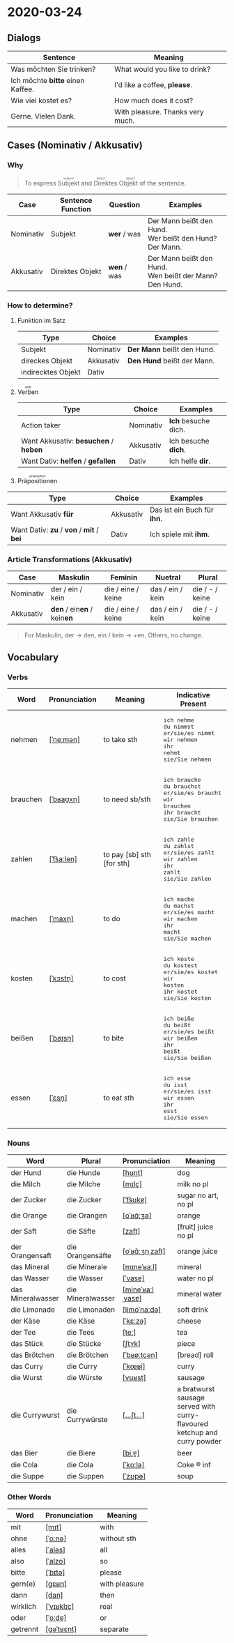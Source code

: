 # 2020-03-24

## Dialogs

| Sentence                           | Meaning                          |
| ---------------------------------- | -------------------------------- |
| Was möchten Sie trinken?           | What would you like to drink?    |
| Ich möchte **bitte** einen Kaffee. | I'd like a coffee, **please**.   |
| Wie viel kostet es?                | How much does it cost?           |
| Gerne. Vielen Dank.                | With pleasure. Thanks very much. |

## Cases (Nominativ / Akkusativ)

### Why

>  To express <ruby>Subjekt<rt>subject</rt></ruby> and <ruby>Direktes Objekt<rt>direct object</rt></ruby> of the sentence.

| Case      | Sentence Function | Question      | Examples                                                    |
| --------- | ----------------- | ------------- | ----------------------------------------------------------- |
| Nominativ | Subjekt           | **wer** / was | Der Mann beißt den Hund.<br />Wer beißt den Hund? Der Mann. |
| Akkusativ | Direktes Objekt   | **wen** / was | Der Mann beißt den Hund.<br />Wen beißt der Mann? Den Hund. |

### How to determine?

1. Funktion im Satz
   
   | Type               | Choice    | Examples                     |
   | ------------------ | --------- | ---------------------------- |
   | Subjekt            | Nominativ | **Der Mann** beißt den Hund. |
   | direckes Objekt    | Akkusativ | **Den Hund** beißt der Mann. |
   | indirecktes Objekt | Dativ     |                              |

2. <ruby>Verben<rt>verb</rt></ruby>
   
   | Type                                     | Choice    | Examples              |
   | ---------------------------------------- | --------- | --------------------- |
   | Action taker                             | Nominativ | **Ich** besuche dich. |
   | Want Akkusativ: **besuchen** / **heben** | Akkusativ | Ich besuche **dich**. |
   | Want Dativ: **helfen** / **gefallen**    | Dativ     | Ich helfe **dir**.    |

3. <ruby>Präpositionen<rt>preposition</rt></ruby>

| Type                                             | Choice    | Examples                      |
| ------------------------------------------------ | --------- | ----------------------------- |
| Want Akkusativ **für**                           | Akkusativ | Das ist ein Buch für **ihn**. |
| Want Dativ: **zu** / **von** / **mit** / **bei** | Dativ     | Ich spiele mit **ihm**.       |

### Article Transformations (Akkusativ)

| Case      | Maskulin                         | Feminin            | Nuetral          | Plural          |
| --------- | -------------------------------- | ------------------ | ---------------- | --------------- |
| Nominativ | der / ein / kein                 | die / eine / keine | das / ein / kein | die / - / keine |
| Akkusativ | **den** / ein**en** / kein**en** | die / eine / keine | das / ein / kein | die / - / keine |

> For Maskulin, der -> den, ein / kein -> +en. Others, no change.

## Vocabulary

### Verbs

| Word     | Pronunciation                                                             | Meaning                   | Indicative Present                                                                                                                       |
| -------- | ------------------------------------------------------------------------- | ------------------------- | ---------------------------------------------------------------------------------------------------------------------------------------- |
| nehmen   | [[ˈneːmən]](https://cdn.duden.de/_media_/audio/ID4111424_172752765.mp3)   | to take sth               | <pre>ich       nehme<br>du        nimmst<br>er/sie/es nimmt<br>wir       nehmen<br>ihr       nehmt<br>sie/Sie   nehmen</pre>             |
| brauchen | [[ˈbʁaʊ̯xn̩]](https://cdn.duden.de/_media_/audio/ID4114640_327565052.mp3) | to need sb/sth            | <pre>ich       brauche<br>du        brauchst<br>er/sie/es braucht<br>wir       brauchen<br>ihr       braucht<br>sie/Sie   brauchen</pre> |
| zahlen   | [[ˈt͡saːlən]](https://cdn.duden.de/_media_/audio/ID4114298_214101790.mp3) | to pay [sb] sth [for sth] | <pre>ich       zahle<br>du        zahlst<br>er/sie/es zahlt<br>wir       zahlen<br>ihr       zahlt<br>sie/Sie   zahlen</pre>             |
| machen   | [[ˈmaxn̩]](https://cdn.duden.de/_media_/audio/ID4112046_368528070.mp3)    | to do                     | <pre>ich       mache<br>du        machst<br>er/sie/es macht<br>wir       machen<br>ihr       macht<br>sie/Sie   machen</pre>             |
| kosten   | [[ˈkɔstn̩]](https://cdn.duden.de/_media_/audio/ID4294124_200937982.mp3)   | to cost                   | <pre>ich       koste<br>du        kostest<br>er/sie/es kostet<br>wir       kosten<br>ihr       kostet<br>sie/Sie   kosten</pre>          |
| beißen   | [[ˈbaɪ̯sn̩]](https://cdn.duden.de/_media_/audio/ID4107560_10906347.mp3)   | to bite                   | <pre>ich       beiße<br>du        beißt<br>er/sie/es beißt<br>wir       beißen<br>ihr       beißt<br>sie/Sie   beißen</pre>              |
| essen    | [[ˈɛsn̩]](https://cdn.duden.de/_media_/audio/ID4110882_3283053.mp3)       | to eat sth                | <pre>ich       esse<br>du        isst<br>er/sie/es isst<br>wir       essen<br>ihr       esst<br>sie/Sie   essen</pre>                    |

### Nouns

| Word              | Plural            | Pronunciation                                                                   | Meaning                                                                  |
| ----------------- | ----------------- | ------------------------------------------------------------------------------- | ------------------------------------------------------------------------ |
| der Hund          | die Hunde         | [[hʊnt]](https://cdn.duden.de/_media_/audio/ID4108786_160322493.mp3)            | dog                                                                      |
| die Milch         | die Milche        | [[mɪlç]](https://cdn.duden.de/_media_/audio/ID4116212_230643214.mp3)            | milk no pl                                                               |
| der Zucker        | die Zucker        | [[ˈt͡sʊkɐ]](https://cdn.duden.de/_media_/audio/ID4114188_50780246.mp3)          | sugar no art, no pl                                                      |
| die Orange        | die Orangen       | [[oˈʁɑ̃ːʒə]](https://cdn.duden.de/_media_/audio/ID4109774_73978322.mp3)         | orange                                                                   |
| der Saft          | die Säfte         | [[zaft]](https://cdn.duden.de/_media_/audio/ID4108328_10515915.mp3)             | [fruit] juice no pl                                                      |
| der Orangensaft   | die Orangensäfte  | [[oˈʁɑ̃ːʒn̩ˌzaft]](https://cdn.duden.de/_media_/audio/ID4520890_203003221.mp3)  | orange juice                                                             |
| das Mineral       | die Minerale      | [[mɪneˈʁaːl]](https://cdn.duden.de/_media_/audio/ID4109610_300647308.mp3)       | mineral                                                                  |
| das Wasser        | die Wasser        | [[ˈvasɐ]](https://cdn.duden.de/_media_/audio/ID4116738_416640545.mp3)           | water no pl                                                              |
| das Mineralwasser | die Mineralwasser | [[mineˈʁaːlˌvasɐ]](https://cdn.duden.de/_media_/audio/ID4109915_25455399.mp3)   | mineral water                                                            |
| die Limonade      | die Limonaden     | [[limoˈnaːdə]](https://cdn.duden.de/_media_/audio/ID4112954_493141207.mp3)      | soft drink                                                               |
| der Käse          | die Käse          | [[ˈkɛːzə]](https://cdn.duden.de/_media_/audio/ID4120318_158118572.mp3)          | cheese                                                                   |
| der Tee           | die Tees          | [[teː]](https://cdn.duden.de/_media_/audio/ID4108594_154434644.mp3)             | tea                                                                      |
| das Stück         | die Stücke        | [[ʃtʏk]](https://cdn.duden.de/_media_/audio/ID4120686_466764329.mp3)            | piece                                                                    |
| das Brötchen      | die Brötchen      | [[ˈbʁøːtçən]](https://cdn.duden.de/_media_/audio/ID4110531_336792255.mp3)       | [bread] roll                                                             |
| das Curry         | die Curry         | [[ˈkœʁi]](https://cdn.duden.de/_media_/audio/ID4115127_279036662.mp3)           | curry                                                                    |
| die Wurst         | die Würste        | [[vʊʁst]](https://cdn.duden.de/_media_/audio/ID4106712_136963012.mp3)           | sausage                                                                  |
| die Currywurst    | die Currywürste   | [[…ʃt…]](https://upload.wikimedia.org/wikipedia/commons/8/85/De-Currywurst.ogg) | a bratwurst sausage served with curry-flavoured ketchup and curry powder |
| das Bier          | die Biere         | [[biːɐ̯]](https://cdn.duden.de/_media_/audio/ID4115445_28675636.mp3)            | beer                                                                     |
| die Cola          | die Cola          | [[ˈkoːla]](https://cdn.duden.de/_media_/audio/ID4111537_213350522.mp3)          | Coke ® inf                                                               |
| die Suppe         | die Suppen        | [[ˈzʊpə]](https://cdn.duden.de/_media_/audio/ID4114827_20583579.mp3)            | soup                                                                     |

### Other Words

| Word     | Pronunciation                                                               | Meaning       |
| -------- | --------------------------------------------------------------------------- | ------------- |
| mit      | [[mɪt]](https://cdn.duden.de/_media_/audio/ID4131517_132729270.mp3)         | with          |
| ohne     | [[ˈoːnə]](https://cdn.duden.de/_media_/audio/ID4107600_140995778.mp3)       | without sth   |
| alles    | [[ˈaləs]](https://upload.wikimedia.org/wikipedia/commons/f/f0/De-alles.ogg) | all           |
| also     | [[ˈalzo]](https://cdn.duden.de/_media_/audio/ID4129327_73484174.mp3)        | so            |
| bitte    | [[ˈbɪtə]](https://cdn.duden.de/_media_/audio/ID4113400_317664513.mp3)       | please        |
| gern(e)  | [[ɡɛʁn]](https://cdn.duden.de/_media_/audio/ID4119209_458305202.mp3)        | with pleasure |
| dann     | [[dan]](https://cdn.duden.de/_media_/audio/ID4116277_522754128.mp3)         | then          |
| wirklich | [[ˈvɪʁklɪç]](https://cdn.duden.de/_media_/audio/ID4108489_282717722.mp3)    | real          |
| oder     | [[ˈoːdɐ]](https://cdn.duden.de/_media_/audio/ID4114662_314337567.mp3)       | or            |
| getrennt | [[ɡəˈtʁɛnt]](https://sounds.pons.com/audio_tts/de/Tdeen260480)              | separate      |
